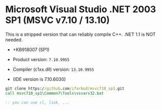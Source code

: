 # Microsoft Visual Studio .NET 2003 SP1 (MSVC v7.10 / 13.10)

This is a stripped version that can reliably compile C++. .NET 1.1 is NOT needed.

- +KB918007 (SP1)

- Product version: `7.10.9955`
- Compiler (c1xx.dll) version: `13.10.9955`

- (IDE version is 7.10.6030)

```bat
git clone https://github.com/ifarbod/msvc710_sp1.git
call msvc710_sp1\Common7\Tools\vsvars32.bat

:: you can use cl, link, ...
```
